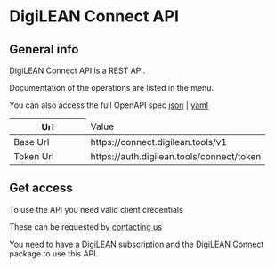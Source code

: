 # DigiLEAN Connect API

## General info

DigiLEAN Connect API is a REST API.

Documentation of the operations are listed in the menu. 

You can also access the full OpenAPI spec
<a href="/swagger/v1/swagger.json" target="_blank">json</a> | 
<a href="/swagger/v1/swagger.yaml" target="_blank">yaml</a>


<table style="width: 100%;">
    <thead>
        <tr>
            <th style="width: 30%;">
                Url
            </th>
            <td style="width: 70%;">
                Value
            </td>
        </tr>
    </thead>
    <tbody>
        <tr>
            <td>
                Base Url
            </td>
            <td>
                https://connect.digilean.tools/v1
            </td>
        </tr>
        <tr>
            <td>
                Token Url
            </td>
            <td>
                https://auth.digilean.tools/connect/token
            </td>
        </tr>
    </tbody>
</table>

## Get access

To use the API you need valid client credentials

These can be requested by <a href="https://www.digilean.com/contact/">contacting us</a>

You need to have a DigiLEAN subscription and the DigiLEAN Connect package to use this API.